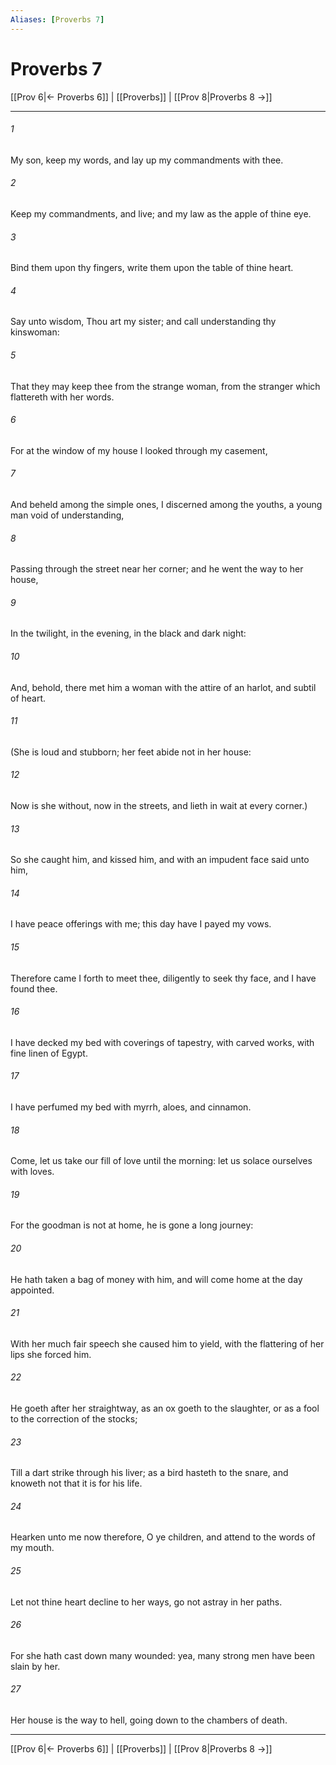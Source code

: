```yaml
---
Aliases: [Proverbs 7]
---
```

# Proverbs 7

[[Prov 6|← Proverbs 6]] | [[Proverbs]] | [[Prov 8|Proverbs 8 →]]
***



###### 1 
My son, keep my words, and lay up my commandments with thee. 

###### 2 
Keep my commandments, and live; and my law as the apple of thine eye. 

###### 3 
Bind them upon thy fingers, write them upon the table of thine heart. 

###### 4 
Say unto wisdom, Thou art my sister; and call understanding thy kinswoman: 

###### 5 
That they may keep thee from the strange woman, from the stranger which flattereth with her words. 

###### 6 
For at the window of my house I looked through my casement, 

###### 7 
And beheld among the simple ones, I discerned among the youths, a young man void of understanding, 

###### 8 
Passing through the street near her corner; and he went the way to her house, 

###### 9 
In the twilight, in the evening, in the black and dark night: 

###### 10 
And, behold, there met him a woman with the attire of an harlot, and subtil of heart. 

###### 11 
(She is loud and stubborn; her feet abide not in her house: 

###### 12 
Now is she without, now in the streets, and lieth in wait at every corner.) 

###### 13 
So she caught him, and kissed him, and with an impudent face said unto him, 

###### 14 
I have peace offerings with me; this day have I payed my vows. 

###### 15 
Therefore came I forth to meet thee, diligently to seek thy face, and I have found thee. 

###### 16 
I have decked my bed with coverings of tapestry, with carved works, with fine linen of Egypt. 

###### 17 
I have perfumed my bed with myrrh, aloes, and cinnamon. 

###### 18 
Come, let us take our fill of love until the morning: let us solace ourselves with loves. 

###### 19 
For the goodman is not at home, he is gone a long journey: 

###### 20 
He hath taken a bag of money with him, and will come home at the day appointed. 

###### 21 
With her much fair speech she caused him to yield, with the flattering of her lips she forced him. 

###### 22 
He goeth after her straightway, as an ox goeth to the slaughter, or as a fool to the correction of the stocks; 

###### 23 
Till a dart strike through his liver; as a bird hasteth to the snare, and knoweth not that it is for his life. 

###### 24 
Hearken unto me now therefore, O ye children, and attend to the words of my mouth. 

###### 25 
Let not thine heart decline to her ways, go not astray in her paths. 

###### 26 
For she hath cast down many wounded: yea, many strong men have been slain by her. 

###### 27 
Her house is the way to hell, going down to the chambers of death.

***
[[Prov 6|← Proverbs 6]] | [[Proverbs]] | [[Prov 8|Proverbs 8 →]]
